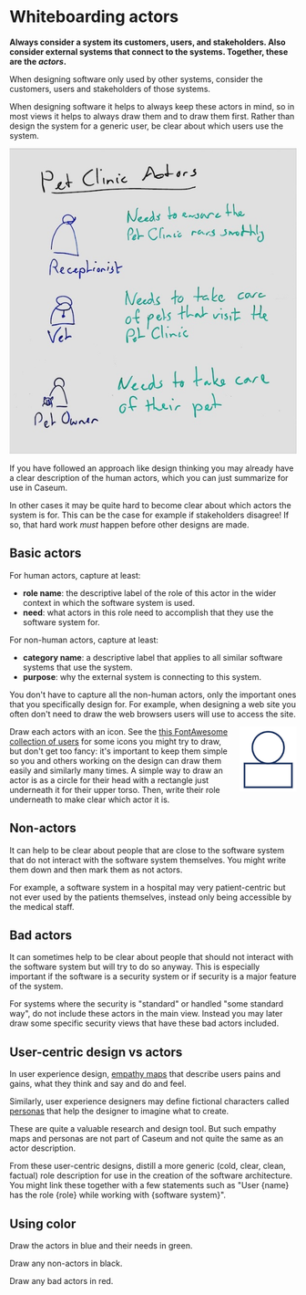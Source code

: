 # Whiteboarding actors

**Always consider a system its customers, users, and stakeholders. Also consider external systems that connect to the systems. Together, these are the _actors_.**

When designing software only used by other systems, consider the customers, users and stakeholders of those systems.

When designing software it helps to always keep these actors in mind, so in most views it helps to always draw them and to draw them first. Rather than design the system for a generic user, be clear about which users use the system.

![Processed photo of a whiteboard containing actors](actor-whiteboarding-example.jpg)

If you have followed an approach like design thinking you may already have a clear description of the human actors, which you can just summarize for use in Caseum.

In other cases it may be quite hard to become clear about which actors the system is for. This can be the case for example if stakeholders disagree! If so, that hard work *must* happen before other designs are made.

## Basic actors

For human actors, capture at least:

* **role name**: the descriptive label of the role of this actor in the wider context in which the software system is used.
* **need**: what actors in this role need to accomplish that they use the software system for.

For non-human actors, capture at least:

* **category name**: a descriptive label that applies to all similar software systems that use the system.
* **purpose**: why the external system is connecting to this system.

You don't have to capture all the non-human actors, only the important ones that you specifically design for. For example, when designing a web site you often don't need to draw the web browsers users will use to access the site.

<img src="actor-whiteboarding-lines.png" width="100" align="right" style="margin-left: 10px" alt="A drawing of a circle on top of a flat rectangle representing an actor">

Draw each actors with an icon. See the [this FontAwesome collection of users](https://fontawesome.com/icons/categories/users-people?f=classic&s=regular) for some icons you might try to draw, but don't get too fancy: it's important to keep them simple so you and others working on the design can draw them easily and similarly many times. A simple way to draw an actor is as a circle for their head with a rectangle just underneath it for their upper torso. Then, write their role underneath to make clear which actor it is.

## Non-actors

It can help to be clear about people that are close to the software system that do not interact with the software system themselves. You might write them down and then mark them as not actors.

For example, a software system in a hospital may very patient-centric but not ever used by the patients themselves, instead only being accessible by the medical staff.

## Bad actors

It can sometimes help to be clear about people that should not interact with the software system but will try to do so anyway. This is especially important if the software is a security system or if security is a major feature of the system.

For systems where the security is "standard" or handled "some standard way", do not include these actors in the main view. Instead you may later draw some specific security views that have these bad actors included.

## User-centric design vs actors

In user experience design, [empathy maps](https://en.wikipedia.org/wiki/Empathy_Map) that describe users pains and gains, what they think and say and do and feel.

Similarly, user experience designers may define fictional characters called [personas](https://en.wikipedia.org/wiki/Persona_(user_experience)) that help the designer to imagine what to create.

These are quite a valuable research and design tool. But such empathy maps and personas are not part of Caseum and not quite the same as an actor description.

From these user-centric designs, distill a more generic (cold, clear, clean, factual) role description for use in the creation of the software architecture. You might link these together with a few statements such as "User {name} has the role {role} while working with {software system}".

## Using color

Draw the actors in blue and their needs in green.

Draw any non-actors in black.

Draw any bad actors in red.
